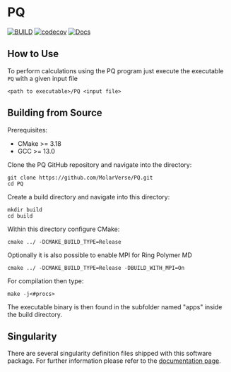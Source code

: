 # PQ

[![BUILD](https://github.com/MolarVerse/PQ/actions/workflows/ci_debug.yml/badge.svg?branch=main)](https://github.com/MolarVerse/PQ/actions/workflows/ci_debug.yml)
[![codecov](https://codecov.io/gh/MolarVerse/PQ/branch/main/graph/badge.svg?token=5WERM83FI0)](https://codecov.io/gh/MolarVerse/PQ)
[![Docs](https://github.com/MolarVerse/PQ/actions/workflows/jekyll-gh-pages.yml/badge.svg)](https://MolarVerse.github.io/PQ/)


## How to Use

To perform calculations using the PQ program just execute the executable `PQ` with a given input file

    <path to executable>/PQ <input file>

## Building from Source

Prerequisites:
- CMake >= 3.18
- GCC   >= 13.0

Clone the PQ GitHub repository and navigate into the directory:

    git clone https://github.com/MolarVerse/PQ.git
    cd PQ

Create a build directory and navigate into this directory:

    mkdir build
    cd build

Within this directory configure CMake:

    cmake ../ -DCMAKE_BUILD_TYPE=Release

Optionally it is also possible to enable MPI for Ring Polymer MD

    cmake ../ -DCMAKE_BUILD_TYPE=Release -DBUILD_WITH_MPI=On

For compilation then type:

    make -j<#procs>

The executable binary is then found in the subfolder named "apps" inside the build directory.

## Singularity

There are several singularity definition files shipped with this software package. For further information please refer to the [documentation page](https://MolarVerse.github.io/PQ/).








